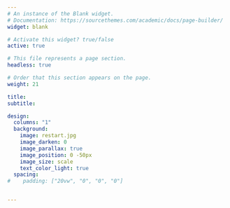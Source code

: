 ```yaml
---
# An instance of the Blank widget.
# Documentation: https://sourcethemes.com/academic/docs/page-builder/
widget: blank

# Activate this widget? true/false
active: true

# This file represents a page section.
headless: true

# Order that this section appears on the page.
weight: 21

title: 
subtitle:

design:
  columns: "1"
  background:
    image: restart.jpg
    image_darken: 0
    image_parallax: true
    image_position: 0 -50px
    image_size: scale
    text_color_light: true
  spacing:
#    padding: ["20vw", "0", "0", "0"]


---
```

